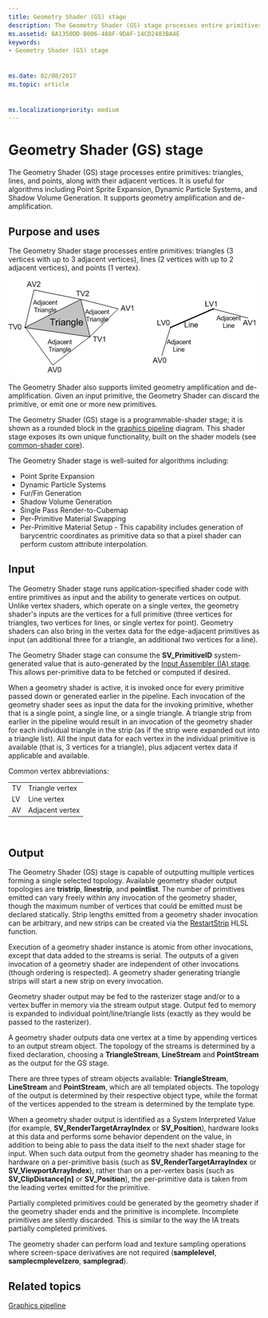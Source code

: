```yaml
---
title: Geometry Shader (GS) stage
description: The Geometry Shader (GS) stage processes entire primitives triangles, lines, and points, along with their adjacent vertices.
ms.assetid: 8A1350DD-B006-488F-9DAF-14CD2483BA4E
keywords:
- Geometry Shader (GS) stage


ms.date: 02/08/2017
ms.topic: article


ms.localizationpriority: medium
---
```


# Geometry Shader (GS) stage


The Geometry Shader (GS) stage processes entire primitives: triangles, lines, and points, along with their adjacent vertices. It is useful for algorithms including Point Sprite Expansion, Dynamic Particle Systems, and Shadow Volume Generation. It supports geometry amplification and de-amplification.

## <span id="Purpose_and_uses"></span><span id="purpose_and_uses"></span><span id="PURPOSE_AND_USES"></span>Purpose and uses


The Geometry Shader stage processes entire primitives: triangles (3 vertices with up to 3 adjacent vertices), lines (2 vertices with up to 2 adjacent vertices), and points (1 vertex).

![illustration of a triangle and a line with adjacent vertices](images/d3d10-gs.png)

The Geometry Shader also supports limited geometry amplification and de-amplification. Given an input primitive, the Geometry Shader can discard the primitive, or emit one or more new primitives.

The Geometry Shader (GS) stage is a programmable-shader stage; it is shown as a rounded block in the [graphics pipeline](graphics-pipeline.md) diagram. This shader stage exposes its own unique functionality, built on the shader models (see [common-shader core](https://msdn.microsoft.com/library/windows/desktop/bb509580)).

The Geometry Shader stage is well-suited for algorithms including:

-   Point Sprite Expansion
-   Dynamic Particle Systems
-   Fur/Fin Generation
-   Shadow Volume Generation
-   Single Pass Render-to-Cubemap
-   Per-Primitive Material Swapping
-   Per-Primitive Material Setup - This capability includes generation of barycentric coordinates as primitive data so that a pixel shader can perform custom attribute interpolation.

## <span id="Input"></span><span id="input"></span><span id="INPUT"></span>Input


The Geometry Shader stage runs application-specified shader code with entire primitives as input and the ability to generate vertices on output. Unlike vertex shaders, which operate on a single vertex, the geometry shader's inputs are the vertices for a full primitive (three vertices for triangles, two vertices for lines, or single vertex for point). Geometry shaders can also bring in the vertex data for the edge-adjacent primitives as input (an additional three for a triangle, an additional two vertices for a line).

The Geometry Shader stage can consume the **SV\_PrimitiveID** system-generated value that is auto-generated by the [Input Assembler (IA) stage](input-assembler-stage--ia-.md). This allows per-primitive data to be fetched or computed if desired.

When a geometry shader is active, it is invoked once for every primitive passed down or generated earlier in the pipeline. Each invocation of the geometry shader sees as input the data for the invoking primitive, whether that is a single point, a single line, or a single triangle. A triangle strip from earlier in the pipeline would result in an invocation of the geometry shader for each individual triangle in the strip (as if the strip were expanded out into a triangle list). All the input data for each vertex in the individual primitive is available (that is, 3 vertices for a triangle), plus adjacent vertex data if applicable and available.

Common vertex abbreviations:

|     |                 |
|-----|-----------------|
| TV  | Triangle vertex |
| LV  | Line vertex     |
| AV  | Adjacent vertex |

 

## <span id="Output"></span><span id="output"></span><span id="OUTPUT"></span>Output


The Geometry Shader (GS) stage is capable of outputting multiple vertices forming a single selected topology. Available geometry shader output topologies are **tristrip**, **linestrip**, and **pointlist**. The number of primitives emitted can vary freely within any invocation of the geometry shader, though the maximum number of vertices that could be emitted must be declared statically. Strip lengths emitted from a geometry shader invocation can be arbitrary, and new strips can be created via the [RestartStrip](https://msdn.microsoft.com/library/windows/desktop/bb509660) HLSL function.

Execution of a geometry shader instance is atomic from other invocations, except that data added to the streams is serial. The outputs of a given invocation of a geometry shader are independent of other invocations (though ordering is respected). A geometry shader generating triangle strips will start a new strip on every invocation.

Geometry shader output may be fed to the rasterizer stage and/or to a vertex buffer in memory via the stream output stage. Output fed to memory is expanded to individual point/line/triangle lists (exactly as they would be passed to the rasterizer).

A geometry shader outputs data one vertex at a time by appending vertices to an output stream object. The topology of the streams is determined by a fixed declaration, choosing a **TriangleStream**, **LineStream** and **PointStream** as the output for the GS stage.

There are three types of stream objects available: **TriangleStream**, **LineStream** and **PointStream**, which are all templated objects. The topology of the output is determined by their respective object type, while the format of the vertices appended to the stream is determined by the template type.

When a geometry shader output is identified as a System Interpreted Value (for example, **SV\_RenderTargetArrayIndex** or **SV\_Position**), hardware looks at this data and performs some behavior dependent on the value, in addition to being able to pass the data itself to the next shader stage for input. When such data output from the geometry shader has meaning to the hardware on a per-primitive basis (such as **SV\_RenderTargetArrayIndex** or **SV\_ViewportArrayIndex**), rather than on a per-vertex basis (such as **SV\_ClipDistance\[n\]** or **SV\_Position**), the per-primitive data is taken from the leading vertex emitted for the primitive.

Partially completed primitives could be generated by the geometry shader if the geometry shader ends and the primitive is incomplete. Incomplete primitives are silently discarded. This is similar to the way the IA treats partially completed primitives.

The geometry shader can perform load and texture sampling operations where screen-space derivatives are not required (**samplelevel**, **samplecmplevelzero**, **samplegrad**).

## <span id="related-topics"></span>Related topics


[Graphics pipeline](graphics-pipeline.md)

 

 




